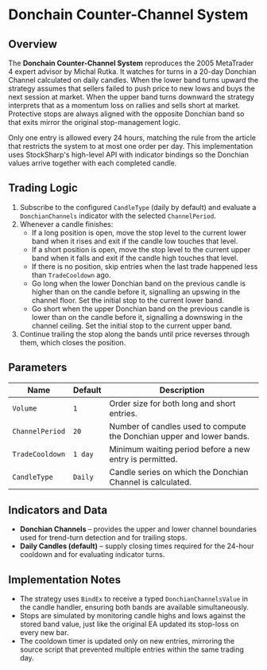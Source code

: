 # Donchain Counter-Channel System

## Overview
The **Donchain Counter-Channel System** reproduces the 2005 MetaTrader 4 expert advisor by Michal Rutka. It watches for turns in a 20-day Donchian Channel calculated on daily candles. When the lower band turns upward the strategy assumes that sellers failed to push price to new lows and buys the next session at market. When the upper band turns downward the strategy interprets that as a momentum loss on rallies and sells short at market. Protective stops are always aligned with the opposite Donchian band so that exits mirror the original stop-management logic.

Only one entry is allowed every 24 hours, matching the rule from the article that restricts the system to at most one order per day. This implementation uses StockSharp's high-level API with indicator bindings so the Donchian values arrive together with each completed candle.

## Trading Logic
1. Subscribe to the configured `CandleType` (daily by default) and evaluate a `DonchianChannels` indicator with the selected `ChannelPeriod`.
2. Whenever a candle finishes:
   - If a long position is open, move the stop level to the current lower band when it rises and exit if the candle low touches that level.
   - If a short position is open, move the stop level to the current upper band when it falls and exit if the candle high touches that level.
   - If there is no position, skip entries when the last trade happened less than `TradeCooldown` ago.
   - Go long when the lower Donchian band on the previous candle is higher than on the candle before it, signalling an upswing in the channel floor. Set the initial stop to the current lower band.
   - Go short when the upper Donchian band on the previous candle is lower than on the candle before it, signalling a downswing in the channel ceiling. Set the initial stop to the current upper band.
3. Continue trailing the stop along the bands until price reverses through them, which closes the position.

## Parameters
| Name | Default | Description |
| --- | --- | --- |
| `Volume` | `1` | Order size for both long and short entries. |
| `ChannelPeriod` | `20` | Number of candles used to compute the Donchian upper and lower bands. |
| `TradeCooldown` | `1 day` | Minimum waiting period before a new entry is permitted. |
| `CandleType` | `Daily` | Candle series on which the Donchian Channel is calculated. |

## Indicators and Data
- **Donchian Channels** – provides the upper and lower channel boundaries used for trend-turn detection and for trailing stops.
- **Daily Candles (default)** – supply closing times required for the 24-hour cooldown and for evaluating indicator turns.

## Implementation Notes
- The strategy uses `BindEx` to receive a typed `DonchianChannelsValue` in the candle handler, ensuring both bands are available simultaneously.
- Stops are simulated by monitoring candle highs and lows against the stored band value, just like the original EA updated its stop-loss on every new bar.
- The cooldown timer is updated only on new entries, mirroring the source script that prevented multiple entries within the same trading day.
